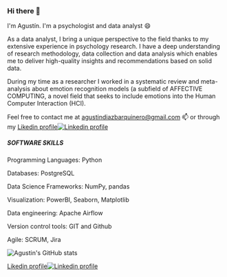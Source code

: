### Hi there 👋
I'm Agustín. I'm a psychologist and data analyst 😄


As a data analyst, I bring a unique perspective to the field thanks to my extensive experience in psychology research. I have a deep understanding of research methodology, data collection and data analysis which enables me to deliver high-quality insights and recommendations based on solid data.


During my time as a researcher I worked in a systematic review and meta-analysis about emotion recognition models (a subfield of AFFECTIVE COMPUTING, a novel field that seeks to include emotions into the Human Computer Interaction (HCI).

Feel free to contact me at agustindiazbarquinero@gmail.com 📫 or through my [Likedin profile](https://www.linkedin.com/in/agustindiazbarquinero)[![Linkedin profile](https://cdn3.iconfinder.com/data/icons/socialnetworking/32/linkedin.png)](https://www.linkedin.com/in/agustindiazbarquinero)

##### SOFTWARE SKILLS
Programming Languages: Python

Databases: PostgreSQL

Data Science Frameworks: NumPy, pandas

Visualization: PowerBI, Seaborn, Matplotlib

Data engineering: Apache Airflow

Version control tools: GIT and Github

Agile: SCRUM, Jira

![Agustin's GitHub stats](https://github-readme-stats.vercel.app/api?username=agusdiazb)

[Likedin profile](https://www.linkedin.com/in/agustindiazbarquinero)[![Linkedin profile](https://cdn3.iconfinder.com/data/icons/socialnetworking/32/linkedin.png)](https://www.linkedin.com/in/agustindiazbarquinero)


<!--
**agusdiazb/agusdiazb** is a ✨ _special_ ✨ repository because its `README.md` (this file) appears on your GitHub profile.

Here are some ideas to get you started:

- 🔭 I’m currently working on ...
- 🌱 I’m currently learning ...
- 👯 I’m looking to collaborate on ...
- 🤔 I’m looking for help with ...
- 💬 Ask me about ...
- 📫 How to reach me: ...
- 😄 Pronouns: ...
- ⚡ Fun fact: ...
![Agustin's GitHub stats](https://github-readme-stats.vercel.app/api?username=agusdiazb)
[![Top Langs](https://github-readme-stats.vercel.app/api/top-langs/?username=agusdiazb&layout=compact&exclude_repo=website&langs_count=6&hide=scss)](https://github.com/anuraghazra/github-readme-stats)
-->
